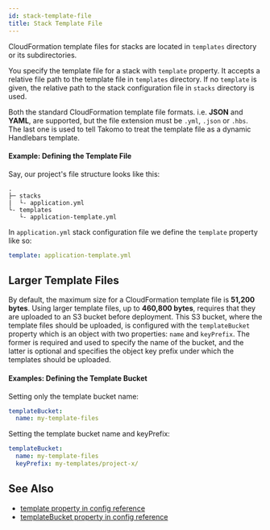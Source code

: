 ```yaml
---
id: stack-template-file
title: Stack Template File
---
```


CloudFormation template files for stacks are located in `templates` directory or its subdirectories. 

You specify the template file for a stack with `template` property. It accepts a relative file path to the template file in `templates` directory. If no `template` is given, the relative path to the stack configuration file in `stacks` directory is used.

Both the standard CloudFormation template file formats. i.e. **JSON** and **YAML**, are supported, but the file extension must be `.yml`, `.json` or `.hbs`. The last one is used to tell Takomo to treat the template file as a dynamic Handlebars template.

#### Example: Defining the Template File

Say, our project's file structure looks like this:

```
.
├─ stacks
|  └- application.yml
└- templates
   └- application-template.yml
```

In `application.yml` stack configuration file we define the `template` property like so:

```yaml title="stacks/application.yml"
template: application-template.yml
```

## Larger Template Files

By default, the maximum size for a CloudFormation template file is **51,200 bytes**. Using larger template files, up to **460,800 bytes**, requires that they are uploaded to an S3 bucket before deployment. This S3 bucket, where the template files should be uploaded, is configured with the `templateBucket` property which is an object with two properties: `name` and `keyPrefix`. The former is required and used to specify the name of the bucket, and the latter is optional and specifies the object key prefix under which the templates should be uploaded.

#### Examples: Defining the Template Bucket

Setting only the template bucket name:

```yaml
templateBucket:
  name: my-template-files
```

Setting the template bucket name and keyPrefix:

```yaml
templateBucket:
  name: my-template-files
  keyPrefix: my-templates/project-x/
```

## See Also

- [template property in config reference](docs/config-reference/stacks#template)
- [templateBucket property in config reference](docs/config-reference/stacks#templatebucket)